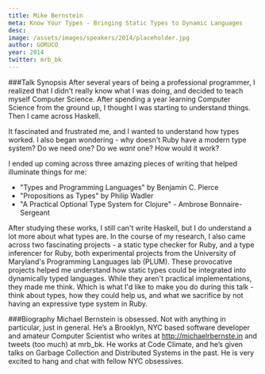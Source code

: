 ```yaml
---
title: Mike Bernstein
meta: Know Your Types - Bringing Static Types to Dynamic Languages
desc: 
image: /assets/images/speakers/2014/placeholder.jpg
author: GORUCO
year: 2014
twitter: mrb_bk
---
```


###Talk Synopsis
After several years of being a professional programmer, I realized that I didn't really know what I was doing, and decided to teach myself Computer Science. After spending a year learning Computer Science from the ground up, I thought I was starting to understand things. Then I came across Haskell.

It fascinated and frustrated me, and I wanted to understand how types worked. I also began wondering - why doesn't Ruby have a modern type system? Do we need one? Do we *want* one? How would it work?

 I ended up coming across three amazing pieces of writing that helped illuminate things for me:

- "Types and Programming Languages" by Benjamin C. Pierce
- "Propositions as Types" by Philip Wadler
- "A Practical Optional Type System for Clojure" - Ambrose Bonnaire-Sergeant

After studying these works, I still can't write Haskell, but I do understand a lot more about what types are. In the course of my research, I also came across two fascinating projects - a static type checker for Ruby, and a type inferencer for Ruby, both experimental projects from the University of Maryland's Programming Languages lab (PLUM). These provocative projects helped me understand how static types could be integrated into dynamically typed languages. While they aren't practical implementations, they made me think. Which is what I'd like to make you do during this talk - think about types, how they could help us, and what we sacrifice by not having an expressive type system in Ruby.


###Biography
Michael Bernstein is obsessed. Not with anything in particular, just in general. He’s a Brooklyn, NYC based software developer and amateur Computer Scientist who writes at http://michaelrbernste.in and tweets (too much) at mrb_bk. He works at Code Climate, and he’s given talks on Garbage Collection and Distributed Systems in the past. He is very excited to hang and chat with fellow NYC obsessives.
